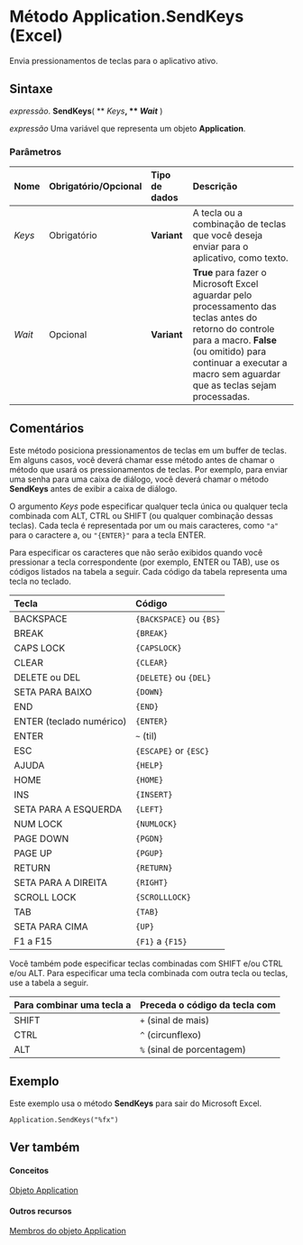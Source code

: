 
# Método Application.SendKeys (Excel)

Envia pressionamentos de teclas para o aplicativo ativo.


## Sintaxe

 _expressão_. **SendKeys**( ** _Keys_**, ** _Wait_** )

 _expressão_ Uma variável que representa um objeto **Application**.


### Parâmetros



|**Nome**|**Obrigatório/Opcional**|**Tipo de dados**|**Descrição**|
|:-----|:-----|:-----|:-----|
| _Keys_|Obrigatório|**Variant**|A tecla ou a combinação de teclas que você deseja enviar para o aplicativo, como texto.|
| _Wait_|Opcional|**Variant**|**True** para fazer o Microsoft Excel aguardar pelo processamento das teclas antes do retorno do controle para a macro. **False** (ou omitido) para continuar a executar a macro sem aguardar que as teclas sejam processadas.|

## Comentários

Este método posiciona pressionamentos de teclas em um buffer de teclas. Em alguns casos, você deverá chamar esse método antes de chamar o método que usará os pressionamentos de teclas. Por exemplo, para enviar uma senha para uma caixa de diálogo, você deverá chamar o método  **SendKeys** antes de exibir a caixa de diálogo.

O argumento  _Keys_ pode especificar qualquer tecla única ou qualquer tecla combinada com ALT, CTRL ou SHIFT (ou qualquer combinação dessas teclas). Cada tecla é representada por um ou mais caracteres, como `"a"` para o caractere a, ou `"{ENTER}"` para a tecla ENTER.

Para especificar os caracteres que não serão exibidos quando você pressionar a tecla correspondente (por exemplo, ENTER ou TAB), use os códigos listados na tabela a seguir. Cada código da tabela representa uma tecla no teclado.



|**Tecla**|**Código**|
|:-----|:-----|
|BACKSPACE| `{BACKSPACE}` ou `{BS}`|
|BREAK| `{BREAK}`|
|CAPS LOCK| `{CAPSLOCK}`|
|CLEAR| `{CLEAR}`|
|DELETE ou DEL| `{DELETE}` ou `{DEL}`|
|SETA PARA BAIXO| `{DOWN}`|
|END| `{END}`|
|ENTER (teclado numérico)| `{ENTER}`|
|ENTER| `~` (til)|
|ESC| `{ESCAPE}` or `{ESC}`|
|AJUDA| `{HELP}`|
|HOME| `{HOME}`|
|INS| `{INSERT}`|
|SETA PARA A ESQUERDA| `{LEFT}`|
|NUM LOCK| `{NUMLOCK}`|
|PAGE DOWN| `{PGDN}`|
|PAGE UP| `{PGUP}`|
|RETURN| `{RETURN}`|
|SETA PARA A DIREITA| `{RIGHT}`|
|SCROLL LOCK| `{SCROLLLOCK}`|
|TAB| `{TAB}`|
|SETA PARA CIMA| `{UP}`|
|F1 a F15| `{F1}` a `{F15}`|
Você também pode especificar teclas combinadas com SHIFT e/ou CTRL e/ou ALT. Para especificar uma tecla combinada com outra tecla ou teclas, use a tabela a seguir.



|**Para combinar uma tecla a**|**Preceda o código da tecla com**|
|:-----|:-----|
|SHIFT| `+` (sinal de mais)|
|CTRL| `^` (circunflexo)|
|ALT| `%` (sinal de porcentagem)|

## Exemplo

Este exemplo usa o método  **SendKeys** para sair do Microsoft Excel.


```
Application.SendKeys("%fx")
```


## Ver também


#### Conceitos


[Objeto Application](19b73597-5cf9-4f56-8227-b5211f657f6f.md)
#### Outros recursos


[Membros do objeto Application](4cb9ca42-8d07-cc9c-2d80-4eb9a5921e1e.md)